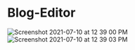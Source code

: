 # Blog-Editor
![Screenshot 2021-07-10 at 12 39 00 PM](https://user-images.githubusercontent.com/84308540/125155218-f2765380-e17b-11eb-83fb-d0a33fea226e.png)
![Screenshot 2021-07-10 at 12 39 03 PM](https://user-images.githubusercontent.com/84308540/125155229-fb672500-e17b-11eb-8331-1b767274028c.png)
